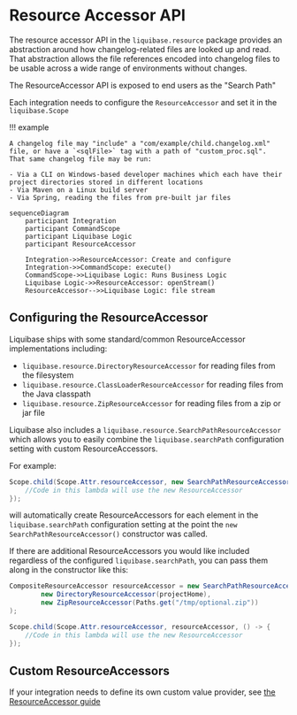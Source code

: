 # Resource Accessor API

The resource accessor API in the `liquibase.resource` package provides an abstraction around how changelog-related files are looked up and read. 
That abstraction allows the file references encoded into changelog files to be usable across a wide range of environments without changes.

The ResourceAccessor API is exposed to end users as the "Search Path"

Each integration needs to configure the `ResourceAccessor` and set it in the `liquibase.Scope`

!!! example

    A changelog file may "include" a "com/example/child.changelog.xml" file, or have a `<sqlFile>` tag with a path of "custom_proc.sql". 
    That same changelog file may be run:

    - Via a CLI on Windows-based developer machines which each have their project directories stored in different locations
    - Via Maven on a Linux build server
    - Via Spring, reading the files from pre-built jar files

```mermaid
sequenceDiagram
    participant Integration
    participant CommandScope
    participant Liquibase Logic
    participant ResourceAccessor

    Integration->>ResourceAccessor: Create and configure
    Integration->>CommandScope: execute()
    CommandScope->>Liquibase Logic: Runs Business Logic
    Liquibase Logic->>ResourceAccessor: openStream()
    ResourceAccessor-->>Liquibase Logic: file stream
```


## Configuring the ResourceAccessor

Liquibase ships with some standard/common ResourceAccessor implementations including:

- `liquibase.resource.DirectoryResourceAccessor` for reading files from the filesystem
- `liquibase.resource.ClassLoaderResourceAccessor` for reading files from the Java classpath
- `liquibase.resource.ZipResourceAccessor` for reading files from a zip or jar file

Liquibase also includes a `liquibase.resource.SearchPathResourceAccessor` which allows you to easily combine the `liquibase.searchPath` configuration setting with custom ResourceAccessors.

For example:

```java
Scope.child(Scope.Attr.resourceAccessor, new SearchPathResourceAccessor(), () -> {
    //Code in this lambda will use the new ResourceAccessor
});
```

will automatically create ResourceAccessors for each element in the `liquibase.searchPath` configuration setting at the point the `new SearchPathResourceAccessor()` constructor was called.

If there are additional ResourceAccessors you would like included regardless of the configured `liquibase.searchPath`, you can pass them along in the constructor like this:

```java
CompositeResourceAccessor resourceAccessor = new SearchPathResourceAccessor(
        new DirectoryResourceAccessor(projectHome),
        new ZipResourceAccessor(Paths.get("/tmp/optional.zip"))
);

Scope.child(Scope.Attr.resourceAccessor, resourceAccessor, () -> {
    //Code in this lambda will use the new ResourceAccessor
});
```

## Custom ResourceAccessors

If your integration needs to define its own custom value provider, see [the ResourceAccessor guide](../guides/resource-accessors/index.md)